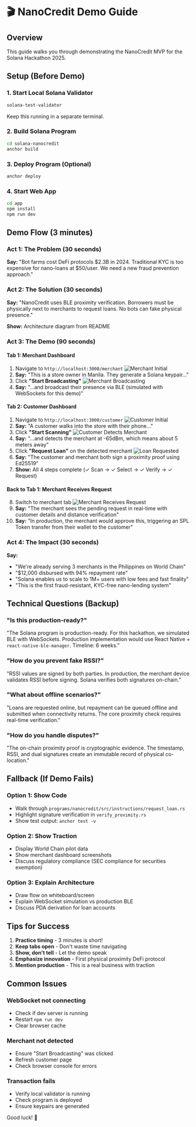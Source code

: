 # 🎬 NanoCredit Demo Guide

## Overview
This guide walks you through demonstrating the NanoCredit MVP for the Solana Hackathon 2025.

## Setup (Before Demo)

### 1. Start Local Solana Validator
```bash
solana-test-validator
```
Keep this running in a separate terminal.

### 2. Build Solana Program
```bash
cd solana-nanocredit
anchor build
```

### 3. Deploy Program (Optional)
```bash
anchor deploy
```

### 4. Start Web App
```bash
cd app
npm install
npm run dev
```

## Demo Flow (3 minutes)

### **Act 1: The Problem** (30 seconds)
**Say:** "Bot farms cost DeFi protocols $2.3B in 2024. Traditional KYC is too expensive for nano-loans at $50/user. We need a new fraud prevention approach."

### **Act 2: The Solution** (30 seconds)
**Say:** "NanoCredit uses BLE proximity verification. Borrowers must be physically next to merchants to request loans. No bots can fake physical presence."

**Show:** Architecture diagram from README

### **Act 3: The Demo** (90 seconds)

#### Tab 1: Merchant Dashboard
1. Navigate to `http://localhost:3000/merchant`
   ![Merchant Initial](../screenshots/02-merchant-initial.png)
2. **Say:** "This is a store owner in Manila. They generate a Solana keypair..."
3. Click **"Start Broadcasting"**
   ![Merchant Broadcasting](../screenshots/03-merchant-broadcasting.png)
4. **Say:** "...and broadcast their presence via BLE (simulated with WebSockets for this demo)"

#### Tab 2: Customer Dashboard
1. Navigate to `http://localhost:3000/customer`
   ![Customer Initial](../screenshots/04-customer-initial.png)
2. **Say:** "A customer walks into the store with their phone..."
3. Click **"Start Scanning"**
   ![Customer Detects Merchant](../screenshots/05-customer-merchant-detected.png)
4. **Say:** "...and detects the merchant at -65dBm, which means about 5 meters away"
5. Click **"Request Loan"** on the detected merchant
   ![Loan Requested](../screenshots/06-customer-loan-requested.png)
6. **Say:** "The customer and merchant both sign a proximity proof using Ed25519"
7. **Show:** All 4 steps complete (✓ Scan → ✓ Select → ✓ Verify → ✓ Request)

#### Back to Tab 1: Merchant Receives Request
8. Switch to merchant tab
   ![Merchant Receives Request](../screenshots/07-merchant-loan-request-received.png)
9. **Say:** "The merchant sees the pending request in real-time with customer details and distance verification"
10. **Say:** "In production, the merchant would approve this, triggering an SPL Token transfer from their wallet to the customer"

### **Act 4: The Impact** (30 seconds)
**Say:** 
- "We're already serving 3 merchants in the Philippines on World Chain"
- "$12,000 disbursed with 94% repayment rate"
- "Solana enables us to scale to 1M+ users with low fees and fast finality"
- "This is the first fraud-resistant, KYC-free nano-lending system"

## Technical Questions (Backup)

### "Is this production-ready?"
"The Solana program is production-ready. For this hackathon, we simulated BLE with WebSockets. Production implementation would use React Native + `react-native-ble-manager`. Timeline: 6 weeks."

### "How do you prevent fake RSSI?"
"RSSI values are signed by both parties. In production, the merchant device validates RSSI before signing. Solana verifies both signatures on-chain."

### "What about offline scenarios?"
"Loans are requested online, but repayment can be queued offline and submitted when connectivity returns. The core proximity check requires real-time verification."

### "How do you handle disputes?"
"The on-chain proximity proof is cryptographic evidence. The timestamp, RSSI, and dual signatures create an immutable record of physical co-location."

## Fallback (If Demo Fails)

### Option 1: Show Code
- Walk through `programs/nanocredit/src/instructions/request_loan.rs`
- Highlight signature verification in `verify_proximity.rs`
- Show test output: `anchor test -v`

### Option 2: Show Traction
- Display World Chain pilot data
- Show merchant dashboard screenshots
- Discuss regulatory compliance (SEC compliance for securities exemption)

### Option 3: Explain Architecture
- Draw flow on whiteboard/screen
- Explain WebSocket simulation vs production BLE
- Discuss PDA derivation for loan accounts

## Tips for Success

1. **Practice timing** - 3 minutes is short!
2. **Keep tabs open** - Don't waste time navigating
3. **Show, don't tell** - Let the demo speak
4. **Emphasize innovation** - First physical proximity DeFi protocol
5. **Mention production** - This is a real business with traction

## Common Issues

### WebSocket not connecting
- Check if dev server is running
- Restart `npm run dev`
- Clear browser cache

### Merchant not detected
- Ensure "Start Broadcasting" was clicked
- Refresh customer page
- Check browser console for errors

### Transaction fails
- Verify local validator is running
- Check program is deployed
- Ensure keypairs are generated

Good luck! 🚀

